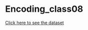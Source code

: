 # Encoding_class08
<a href='https://drive.google.com/file/d/174Grtplt-2WD_e-KweWy7jxQPUSZNamq/view?usp=sharing'>Click here to see the dataset</a>

